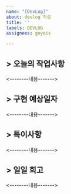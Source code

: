 ```yaml
---
name: "[DevLog]"
about: devlog 작성
title: ''
labels: DEVLOG
assignees: goyois

---
```


## > 오늘의 작업사항
<--------내용------->

## > 구현 예상일자
<--------내용------->

## > 특이사항
<--------내용------->

## > 일일 회고
<--------내용------->
